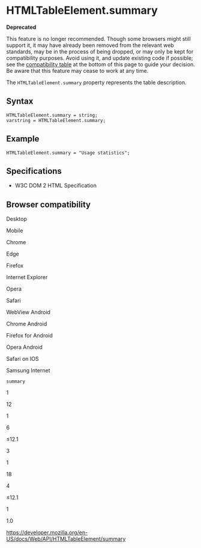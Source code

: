 HTMLTableElement.summary
========================

**Deprecated**

This feature is no longer recommended. Though some browsers might still support it, it may have already been removed from the relevant web standards, may be in the process of being dropped, or may only be kept for compatibility purposes. Avoid using it, and update existing code if possible; see the [compatibility table](#browser_compatibility) at the bottom of this page to guide your decision. Be aware that this feature may cease to work at any time.

The `HTMLTableElement.summary` property represents the table description.

Syntax
------

    HTMLTableElement.summary = string;
    varstring = HTMLTableElement.summary;

Example
-------

    HTMLTableElement.summary = "Usage statistics";

Specifications
--------------

-   W3C DOM 2 HTML Specification

Browser compatibility
---------------------

Desktop

Mobile

Chrome

Edge

Firefox

Internet Explorer

Opera

Safari

WebView Android

Chrome Android

Firefox for Android

Opera Android

Safari on IOS

Samsung Internet

`summary`

1

12

1

6

≤12.1

3

1

18

4

≤12.1

1

1.0

<a href="https://developer.mozilla.org/en-US/docs/Web/API/HTMLTableElement/summary" class="_attribution-link">https://developer.mozilla.org/en-US/docs/Web/API/HTMLTableElement/summary</a>
